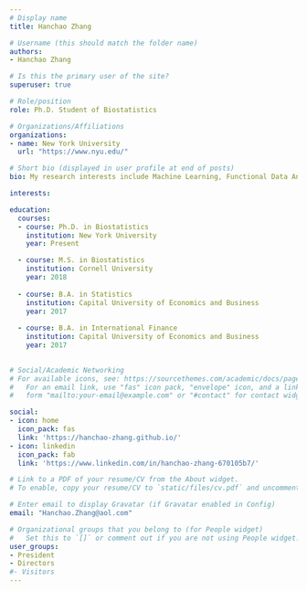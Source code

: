 ```yaml
---
# Display name
title: Hanchao Zhang

# Username (this should match the folder name)
authors:
- Hanchao Zhang

# Is this the primary user of the site?
superuser: true

# Role/position
role: Ph.D. Student of Biostatistics

# Organizations/Affiliations
organizations:
- name: New York University
  url: "https://www.nyu.edu/"

# Short bio (displayed in user profile at end of posts)
bio: My research interests include Machine Learning, Functional Data Analysis, Microbiome, and Behavioral Economics.

interests:

education:
  courses:
  - course: Ph.D. in Biostatistics
    institution: New York University
    year: Present

  - course: M.S. in Biostatistics
    institution: Cornell University
    year: 2018
    
  - course: B.A. in Statistics
    institution: Capital University of Economics and Business
    year: 2017
    
  - course: B.A. in International Finance
    institution: Capital University of Economics and Business
    year: 2017
    

# Social/Academic Networking
# For available icons, see: https://sourcethemes.com/academic/docs/page-builder/#icons
#   For an email link, use "fas" icon pack, "envelope" icon, and a link in the
#   form "mailto:your-email@example.com" or "#contact" for contact widget.

social:
- icon: home
  icon_pack: fas
  link: 'https://hanchao-zhang.github.io/'
- icon: linkedin
  icon_pack: fab
  link: 'https://www.linkedin.com/in/hanchao-zhang-670105b7/'

# Link to a PDF of your resume/CV from the About widget.
# To enable, copy your resume/CV to `static/files/cv.pdf` and uncomment the lines below.

# Enter email to display Gravatar (if Gravatar enabled in Config)
email: "Hanchao.Zhang@aol.com"

# Organizational groups that you belong to (for People widget)
#   Set this to `[]` or comment out if you are not using People widget.
user_groups:
- President
- Directors
#- Visitors
---
```


